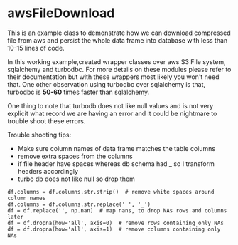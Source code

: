 # awsFileDownload
This is an example class to demonstrate how we can download compressed file from aws and persist the whole data frame into database with less than 10-15 lines of code.

In this working example,created wrapper classes over aws S3 File system, sqlalchemy and turbodbc. For more details on these modules please 
refer to their documentation but with these wrappers most likely you won't need that. One other observation using turbodbc over sqlalchemy is that, turbodbc is **50-60** times faster than sqlalchemy.

One thing to note that turbodb does not like null values and is not very explicit what record we are having an error and it could be nightmare to trouble shoot these errors.

Trouble shooting tips:
 - Make sure column names of data frame matches the table columns
 - remove extra spaces from the columns
 - if file header have spaces whereas db schema had _ so I transform headers accordingly
 - turbo db does not like null so drop them
 ```
 df.columns = df.columns.str.strip()  # remove white spaces around column names
 df.columns = df.columns.str.replace(' ', '_')
 df = df.replace('', np.nan)  # map nans, to drop NAs rows and columns later
 df = df.dropna(how='all', axis=0)  # remove rows containing only NAs
 df = df.dropna(how='all', axis=1)  # remove columns containing only NAs
```
